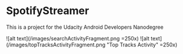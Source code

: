 # SpotifyStreamer
This is a project for the Udacity Android Developers Nanodegree

![alt text](/images/searchActivityFragment.png =250x)
![alt text](/images/topTracksActivityFragment.png  "Top Tracks Activity" =250x)
